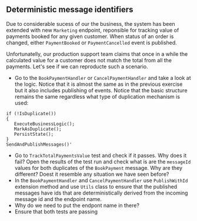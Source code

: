 ## Deterministic message identifiers

Due to considerable sucess of our the business, the system has been extended with new `Marketing` endpoint, reponsible for tracking value of payments booked for any given customer. When status of an order is changed, either `PaymentBooked` or `PaymentCancelled` event is published.  
 
Unfortunatelly, our production support team claims that once in a while the calculated value for a customer does not match the total from all the payments. Let's see if we can reproducte such a scenario. 

* Go to the `BookPaymentHandler` or `CancelPaymentHandler` and take a look at the logic. Notice that it is almost the same as in the previous exercise but it also includes publishing of events. Notice that the basic structure remains the same regardless what type of duplication mechanism is used:

```
if (!IsDuplicate()) 
{
   ExecuteBusinessLogic();
   MarkAsDuplicate();
   PersistState();
}
SendAndPublishMessages()'
```
 
* Go to `TrackTotalPaymentsValue` test and check if it passes. Why does it fail? Open the results of the test run and check what is are the `messageId` values for both duplicates of the `BookPayment` message. Why are they different? Doest it resemble any situation we have seen before?
* In the `BookPaymentHandler` and `CancelPaymentHandler` use `PublishWithId` extension method and use `Utils` class to ensure that the published messages have ids that are deterministically derived from the incoming message id and the endpoint name. 
* Why do we need to put the endpont name in there? 
* Ensure that both tests are passing 
